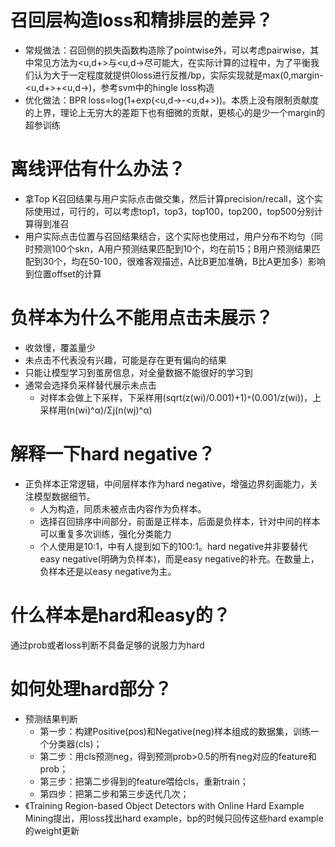 # 召回层构造loss和精排层的差异？
- 常规做法：召回侧的损失函数构造除了pointwise外，可以考虑pairwise，其中常见方法为<u,d+>与<u,d->尽可能大，在实际计算的过程中，为了平衡我们认为大于一定程度就提供0loss进行反推/bp，实际实现就是max(0,margin-<u,d+>+<u,d->)，参考svm中的hingle loss构造
- 优化做法：BPR loss=log(1+exp(<u,d->-<u,d+>))。本质上没有限制贡献度的上界，理论上无穷大的差距下也有细微的贡献，更核心的是少一个margin的超参训练

# 离线评估有什么办法？
- 拿Top K召回结果与用户实际点击做交集，然后计算precision/recall，这个实际使用过，可行的，可以考虑top1，top3，top100，top200，top500分别计算得到准召
- 用户实际点击位置与召回结果结合，这个实际也使用过，用户分布不均匀（同时预测100个skn，A用户预测结果匹配到10个，均在前15；B用户预测结果匹配到30个，均在50-100，很难客观描述，A比B更加准确，B比A更加多）影响到位置offset的计算

# 负样本为什么不能用点击未展示？
- 收敛慢，覆盖量少
- 未点击不代表没有兴趣，可能是存在更有偏向的结果
- 只能让模型学习到茧房信息，对全量数据不能很好的学习到
- 通常会选择负采样替代展示未点击
    - 对样本会做上下采样，下采样用(sqrt(z(wi)/0.001)+1)`*`(0.001/z(wi))，上采样用(n(wi)^α)/Σj(n(wj)^α)
    
# 解释一下hard negative？
- 正负样本正常逻辑，中间层样本作为hard negative，增强边界刻画能力，关注模型数据细节。
    - 人为构造，同质未被点击内容作为负样本。
    - 选择召回排序中间部分，前面是正样本，后面是负样本，针对中间的样本可以重复多次训练，强化分类能力
    - 个人使用是10:1，<Embedding-based Retrieval in Facebook Search>中有人提到如下的100:1。hard negative并非要替代easy negative(明确为负样本)，而是easy negative的补充。在数量上，负样本还是以easy negative为主。

# 什么样本是hard和easy的？
通过prob或者loss判断不具备足够的说服力为hard

# 如何处理hard部分？
- 预测结果判断
    - 第一步：构建Positive(pos)和Negative(neg)样本组成的数据集，训练一个分类器(cls)；
    - 第二步：用cls预测neg，得到预测prob>0.5的所有neg对应的feature和prob；
    - 第三步：把第二步得到的feature喂给cls，重新train；
    - 第四步：把第二步和第三步迭代几次；
- 《Training Region-based Object Detectors with Online Hard Example Mining提出，用loss找出hard example，bp的时候只回传这些hard example的weight更新